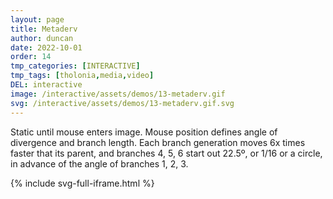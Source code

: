 ```yaml
---
layout: page
title: Metaderv
author: duncan
date: 2022-10-01
order: 14
tmp_categories: [INTERACTIVE]
tmp_tags: [tholonia,media,video]
DEL: interactive
image: /interactive/assets/demos/13-metaderv.gif
svg: /interactive/assets/demos/13-metaderv.gif.svg
---
```

Static until mouse enters image. Mouse position defines angle of divergence and branch length.  Each branch generation moves 6x times faster that its parent, and branches 4, 5, 6 start out 22.5º, or 1/16 or a circle, in advance of the angle of branches 1, 2, 3.


<!--more-->

{% include svg-full-iframe.html %}
